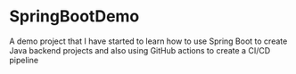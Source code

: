 # SpringBootDemo
A demo project that I have started to learn how to use Spring Boot to create Java backend projects and also using GitHub actions to create a CI/CD pipeline
